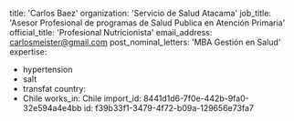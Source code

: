 title: 'Carlos Baez'
organization: 'Servicio de Salud Atacama'
job_title: 'Asesor Profesional de programas de Salud Publica en Atención Primaria'
official_title: 'Profesional Nutricionista'
email_address: carlosmeister@gmail.com
post_nominal_letters: 'MBA Gestión en Salud'
expertise:
  - hypertension
  - salt
  - transfat
country:
  - Chile
works_in: Chile
import_id: 8441d1d6-7f0e-442b-9fa0-32e594a4e4bb
id: f39b33f1-3479-4f72-b09a-129656e73fa7
